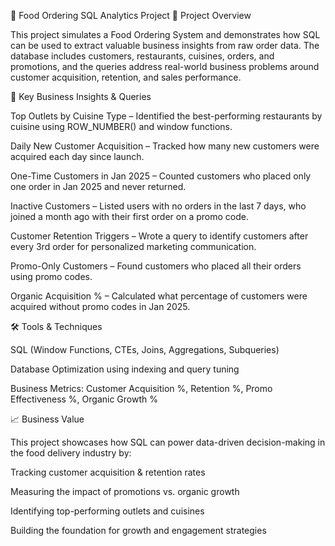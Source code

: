 🍔 Food Ordering SQL Analytics Project
📌 Project Overview

This project simulates a Food Ordering System and demonstrates how SQL can be used to extract valuable business insights from raw order data. The database includes customers, restaurants, cuisines, orders, and promotions, and the queries address real-world business problems around customer acquisition, retention, and sales performance.

🔑 Key Business Insights & Queries

Top Outlets by Cuisine Type – Identified the best-performing restaurants by cuisine using ROW_NUMBER() and window functions.

Daily New Customer Acquisition – Tracked how many new customers were acquired each day since launch.

One-Time Customers in Jan 2025 – Counted customers who placed only one order in Jan 2025 and never returned.

Inactive Customers – Listed users with no orders in the last 7 days, who joined a month ago with their first order on a promo code.

Customer Retention Triggers – Wrote a query to identify customers after every 3rd order for personalized marketing communication.

Promo-Only Customers – Found customers who placed all their orders using promo codes.

Organic Acquisition % – Calculated what percentage of customers were acquired without promo codes in Jan 2025.

🛠️ Tools & Techniques

SQL (Window Functions, CTEs, Joins, Aggregations, Subqueries)

Database Optimization using indexing and query tuning

Business Metrics: Customer Acquisition %, Retention %, Promo Effectiveness %, Organic Growth %

📈 Business Value

This project showcases how SQL can power data-driven decision-making in the food delivery industry by:

Tracking customer acquisition & retention rates

Measuring the impact of promotions vs. organic growth

Identifying top-performing outlets and cuisines

Building the foundation for growth and engagement strategies
